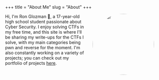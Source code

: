 +++
title = "About Me"
slug = "About"
+++

<img src="/images/avatar.png" alt="Avatar" style="float: right; padding-left: 20px; padding-right: 20px; border-radius: 50%; object-fit: cover; height: auto;" width="200">

Hi, I'm Ron Glozman 👋, a 17-year-old high school student passionate about Cyber Security. I enjoy solving CTFs in my free time, and this site is where I'll be sharing my write-ups for the CTFs I solve, with my main categories being pwn and reverse for the moment. I'm also constantly working on a variety of projects; you can check out my portfolio of projects [here](../Projects).

